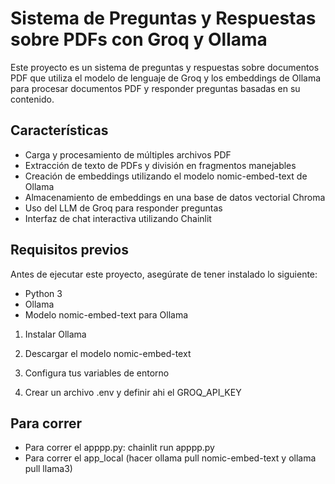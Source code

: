# Sistema de Preguntas y Respuestas sobre PDFs con Groq y Ollama

Este proyecto es un sistema de preguntas y respuestas sobre documentos PDF que utiliza el modelo de lenguaje de Groq y los embeddings de Ollama para procesar documentos PDF y responder preguntas basadas en su contenido.

## Características

- Carga y procesamiento de múltiples archivos PDF
- Extracción de texto de PDFs y división en fragmentos manejables
- Creación de embeddings utilizando el modelo nomic-embed-text de Ollama
- Almacenamiento de embeddings en una base de datos vectorial Chroma
- Uso del LLM de Groq para responder preguntas
- Interfaz de chat interactiva utilizando Chainlit

## Requisitos previos

Antes de ejecutar este proyecto, asegúrate de tener instalado lo siguiente:

- Python 3
- Ollama
- Modelo nomic-embed-text para Ollama


1. Instalar Ollama 


2. Descargar el modelo nomic-embed-text


3. Configura tus variables de entorno

4. Crear un archivo .env y definir ahi el GROQ_API_KEY

## Para correr
- Para correr el apppp.py: chainlit run apppp.py 
- Para correr el app_local (hacer ollama pull nomic-embed-text y ollama pull llama3)

